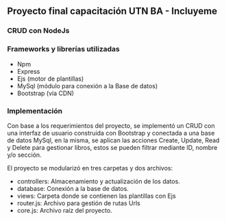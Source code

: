 ## Proyecto final capacitación UTN BA - Incluyeme

### CRUD con NodeJs


### Frameworks y librerías utilizadas

- Npm
- Express
- Ejs (motor de plantillas)
- MySql (módulo para conexión a la Base de datos)
- Bootstrap (vía CDN)

### Implementación

  Con base a los requerimientos del proyecto, se implementó un CRUD con una interfaz de usuario construida con Bootstrap y conectada a una base de datos MySql, en la misma, se aplican las acciones Create, Update, Read y Delete para gestionar libros, estos se pueden filtrar mediante ID, nombre y/o sección.


  El proyecto se modularizó en tres carpetas y dos archivos:
  - controllers: Almacenamiento y actualización de los datos.
  - database: Conexión a la base de datos.
  - views: Carpeta donde se contienen las plantillas con Ejs
  - router.js: Archivo para gestión de rutas Urls
  - core.js: Archivo raíz del proyecto.




